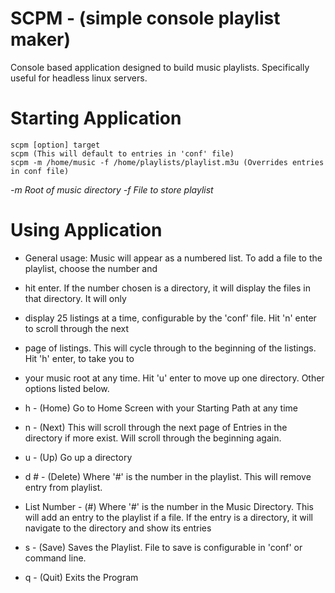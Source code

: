SCPM - (simple console playlist maker)
======================================

Console based application designed to build music playlists.  Specifically useful for headless linux servers.

Starting Application
=====================
<pre><code>scpm [option] target
scpm (This will default to entries in 'conf' file)
scpm -m /home/music -f /home/playlists/playlist.m3u (Overrides entries in conf file)</code></pre>
<i>
-m    Root of music directory
-f    File to store playlist</i>

Using Application
=================
* General usage: Music will appear as a numbered list.  To add a file to the playlist, choose the number and
* hit enter.  If the number chosen is a directory, it will display the files in that directory.  It will only
* display 25 listings at a time, configurable by the 'conf' file.  Hit 'n' enter to scroll through the next
* page of listings.  This will cycle through to the beginning of the listings.  Hit 'h' enter, to take you to 
* your music root at any time.  Hit 'u' enter to move up one directory.  Other options listed below.

* h   - (Home) Go to Home Screen with your Starting Path at any time
* n   - (Next) This will scroll through the next page of Entries in the directory if more exist.  Will scroll through the beginning again.
* u   - (Up) Go up a directory
* d # - (Delete) Where '#' is the number in the playlist.  This will remove entry from playlist.
* List Number - (#) Where '#' is the number in the Music Directory.  This will add an entry to the playlist if a file.  If the entry is a directory, it will navigate to the directory and show its entries
* s   - (Save) Saves the Playlist.  File to save is configurable in 'conf' or command line.
* q   - (Quit) Exits the Program

